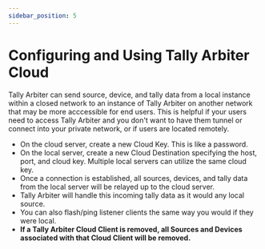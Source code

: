 ```yaml
---
sidebar_position: 5
---
```


# Configuring and Using Tally Arbiter Cloud

Tally Arbiter can send source, device, and tally data from a local instance within a closed network to an instance of Tally Arbiter on another network that may be more acccessible for end users. This is helpful if your users need to access Tally Arbiter and you don't want to have them tunnel or connect into your private network, or if users are located remotely.

- On the cloud server, create a new Cloud Key. This is like a password.
- On the local server, create a new Cloud Destination specifying the host, port, and cloud key. Multiple local servers can utilize the same cloud key.
- Once a connection is established, all sources, devices, and tally data from the local server will be relayed up to the cloud server.
- Tally Arbiter will handle this incoming tally data as it would any local source.
- You can also flash/ping listener clients the same way you would if they were local.
- **If a Tally Arbiter Cloud Client is removed, all Sources and Devices associated with that Cloud Client will be removed.**
